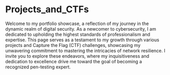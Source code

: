 # Projects_and_CTFs

Welcome to my portfolio showcase, a reflection of my journey in the dynamic realm of digital security. As a newcomer to cybersecurity, I am dedicated to upholding the highest standards of professionalism and expertise. This page serves as a testament to my growth through various projects and Capture the Flag (CTF) challenges, showcasing my unwavering commitment to mastering the intricacies of network resilience. I invite you to explore these endeavors, where my inquisitiveness and dedication to excellence drive me toward the goal of becoming a recognized pen-testing expert.
